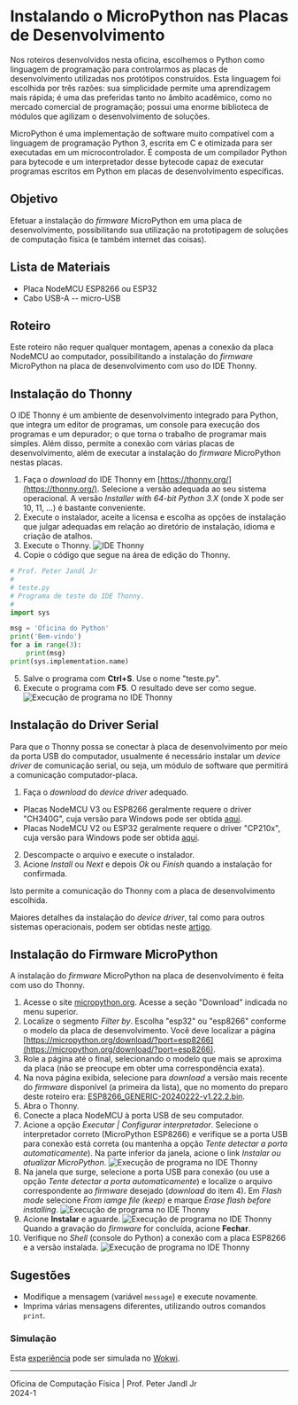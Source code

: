 # Instalando o MicroPython nas Placas de Desenvolvimento

Nos roteiros desenvolvidos nesta oficina, escolhemos o Python como linguagem de programação para controlarmos as placas de desenvolvimento utilizadas nos protótipos construídos. Esta linguagem foi escolhida por três razões: sua simplicidade permite uma aprendizagem mais rápida; é uma das preferidas tanto no âmbito acadêmico, como no mercado comercial de programação; possui uma enorme biblioteca de módulos que agilizam o desenvolvimento de soluções.

MicroPython é uma implementação de software muito compatível com a linguagem de programação Python 3, escrita em C e otimizada para ser executadas em um microcontrolador. É composta de um compilador Python para bytecode e um interpretador desse bytecode capaz de executar programas escritos em Python em placas de desenvolvimento específicas.

## Objetivo

Efetuar a instalação do *firmware* MicroPython em uma placa de desenvolvimento, possibilitando sua utilização na prototipagem de soluções de computação física (e também internet das coisas).

## Lista de Materiais

* Placa NodeMCU ESP8266 ou ESP32
* Cabo USB-A -- micro-USB

## Roteiro

Este roteiro não requer qualquer montagem, apenas a conexão da placa NodeMCU ao computador, possibilitando a instalação do *firmware* MicroPython na placa de desenvolvimento com uso do IDE Thonny.

## Instalação do Thonny

O IDE Thonny é um ambiente de desenvolvimento integrado para Python, que integra um editor de programas, um console para execução dos programas e um depurador; o que torna o trabalho de programar mais simples. Além disso, permite a conexão com várias placas de desenvolvimento, além de executar a instalação do *firmware* MicroPython nestas placas.

1. Faça o *download* do IDE Thonny em [https://thonny.org/](https://thonny.org/). Selecione a versão adequada ao seu sistema operacional. A versão *Installer with 64-bit Python 3.X* (onde X pode ser 10, 11, ...) é bastante conveniente.
2. Execute o instalador, aceite a licensa e escolha as opções de instalação que julgar adequadas em relação ao diretório de instalação, idioma e criação de atalhos.
3. Execute o Thonny.
![IDE Thonny](https://github.com/pjandl/ocf/blob/main/NodeMCU/figuras/thonny_ide_1.png)
4. Copie o código que segue na área de edição do Thonny.
```python
# Prof. Peter Jandl Jr
#
# teste.py
# Programa de teste do IDE Thonny.
#
import sys

msg = 'Oficina do Python'
print('Bem-vindo')
for a in range(3):
    print(msg)
print(sys.implementation.name)

```
5. Salve o programa com **Ctrl+S**. Use o nome "teste.py".
6. Execute o programa com  **F5**. O resultado deve ser como segue.
![Execução de programa no IDE Thonny](https://github.com/pjandl/ocf/blob/main/NodeMCU/figuras/thonny_ide_2.png)

## Instalação do Driver Serial

Para que o Thonny possa se conectar à placa de desenvolvimento por meio da porta USB do computador, usualmente é necessário instalar um *device driver* de comunicação serial, ou seja, um módulo de software que permitirá a comunicação computador-placa.

1. Faça o *download* do *device driver* adequado.
* Placas NodeMCU V3 ou ESP8266 geralmente requere o driver "CH340G", cuja versão para Windows pode ser obtida [aqui](https://s3-sa-east-1.amazonaws.com/robocore-tutoriais/163/CH341SER_WINDOWS.zip).
* Placas NodeMCU V2 ou ESP32 geralmente requere o driver "CP210x", cuja versão para Windows pode ser obtida [aqui](https://s3-sa-east-1.amazonaws.com/robocore-tutoriais/163/CP210x_Windows_Drivers.zip).
2. Descompacte o arquivo e execute o instalador.
3. Acione *Install* ou *Next* e depois *Ok* ou *Finish* quando a instalação for confirmada.

Isto permite a comunicação do Thonny com a placa de desenvolvimento escolhida.

Maiores detalhes da instalação do *device driver*, tal como para outros sistemas operacionais, podem ser obtidas neste [artigo](https://www.robocore.net/tutoriais/instalando-driver-do-nodemcu).

## Instalação do Firmware MicroPython

A instalação do *firmware* MicroPython na placa de desenvolvimento é feita com uso do Thonny.

1. Acesse o site [micropython.org](https://micropython.org/). Acesse a seção "Download" indicada no menu superior.
2. Localize o segmento *Filter by*. Escolha "esp32" ou "esp8266" conforme o modelo da placa de desenvolvimento. Você deve localizar a página [https://micropython.org/download/?port=esp8266](https://micropython.org/download/?port=esp8266).
3. Role a página até o final, selecionando o modelo que mais se aproxima da placa (não se preocupe em obter uma correspondência exata).
4. Na nova página exibida, selecione para *download* a versão mais recente do *firmware* disponível (a primeira da lista), que no momento do preparo deste roteiro era: [ESP8266_GENERIC-20240222-v1.22.2.bin](https://micropython.org/resources/firmware/ESP8266_GENERIC-20240222-v1.22.2.bin).
5. Abra o Thonny.
6. Conecte a placa NodeMCU à porta USB de seu computador.
7. Acione a opção *Executar | Configurar interpretador*. Selecione o interpretador correto (MicroPython ESP8266) e verifique se a porta USB para conexão está correta (ou mantenha a opção *Tente detectar a porta automaticamente*). Na parte inferior da janela, acione o link *Instalar ou atualizar MicroPython*.
![Execução de programa no IDE Thonny](https://github.com/pjandl/ocf/blob/main/NodeMCU/figuras/thonny_ide_3.png)
8. Na janela que surge, selecione a porta USB para conexão (ou use a opção *Tente detectar a porta automaticamente*) e localize o arquivo correspondente ao *firmware* desejado (*download* do item 4). Em *Flash mode* selecione *From iamge file (keep)* e marque *Erase flash before installing*.
![Execução de programa no IDE Thonny](https://github.com/pjandl/ocf/blob/main/NodeMCU/figuras/thonny_ide_4.png)
9. Acione **Instalar** e aguarde.
![Execução de programa no IDE Thonny](https://github.com/pjandl/ocf/blob/main/NodeMCU/figuras/thonny_ide_5.png)
Quando a gravação do *firmware* for concluída, acione **Fechar**.
10. Verifique no *Shell* (console do Python) a conexão com a placa ESP8266 e a versão instalada.
![Execução de programa no IDE Thonny](https://github.com/pjandl/ocf/blob/main/NodeMCU/figuras/thonny_ide_6.png)


## Sugestões

* Modifique a mensagem (variável `message`) e execute novamente.
* Imprima várias mensagens diferentes, utilizando outros comandos `print`.

### Simulação

Esta [experiência](https://wokwi.com/projects/345887141617730130) pode ser simulada no [Wokwi](https://wokwi.com/projects/345887141617730130).

---
Oficina de Computação Física | Prof. Peter Jandl Jr
<br/>2024-1
